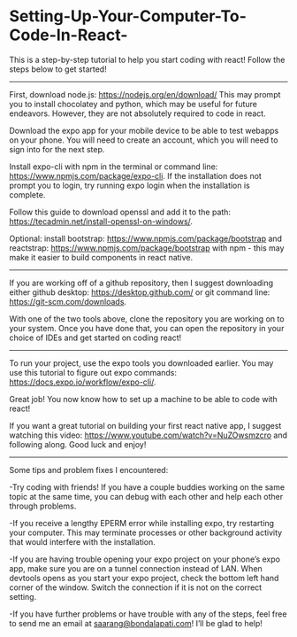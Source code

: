 # Setting-Up-Your-Computer-To-Code-In-React-
This is a step-by-step tutorial to help you start coding with react! Follow the steps below to get started!

----------------------------------------------------------------------------------------------------------------------------------------

First, download node.js: https://nodejs.org/en/download/ This may prompt you to install chocolatey and python, which may be useful for future endeavors. However, they are not absolutely required to code in react.

Download the expo app for your mobile device to be able to test webapps on your phone. You will need to create an account, which you will need to sign into for the next step.

Install expo-cli with npm in the terminal or command line: https://www.npmjs.com/package/expo-cli. If the installation does not prompt you to login, try running expo login when the installation is complete.

Follow this guide to download openssl and add it to the path: https://tecadmin.net/install-openssl-on-windows/.

Optional: install bootstrap: https://www.npmjs.com/package/bootstrap and reactstrap: https://www.npmjs.com/package/bootstrap with npm - this may make it easier to build components in react native.

----------------------------------------------------------------------------------------------------------------------------------------

If you are working off of a github repository, then I suggest downloading either github desktop: https://desktop.github.com/ or git command line: https://git-scm.com/downloads.

With one of the two tools above, clone the repository you are working on to your system. Once you have done that, you can open the repository in your choice of IDEs and get started on coding react!

----------------------------------------------------------------------------------------------------------------------------------------

To run your project, use the expo tools you downloaded earlier. You may use this tutorial to figure out expo commands: https://docs.expo.io/workflow/expo-cli/.

Great job! You now know how to set up a machine to be able to code with react! 

If you want a great tutorial on building your first react native app, I suggest watching this video: https://www.youtube.com/watch?v=NuZOwsmzcro and following along. Good luck and enjoy!

----------------------------------------------------------------------------------------------------------------------------------------

Some tips and problem fixes I encountered:

-Try coding with friends! If you have a couple buddies working on the same topic at the same time, you can debug with each other and help each other through problems.

-If you receive a lengthy EPERM error while installing expo, try restarting your computer. This may terminate processes or other background activity that would interfere with the installation. 

-If you are having trouble opening your expo project on your phone’s expo app, make sure you are on a tunnel connection instead of LAN. When devtools opens as you start your expo project, check the bottom left hand corner of the window. Switch the connection if it is not on the correct setting.

-If you have further problems or have trouble with any of the steps, feel free to send me an email at saarang@bondalapati.com! I’ll be glad to help!
